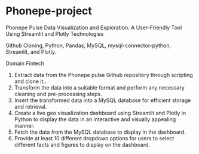 # Phonepe-project
Phonepe Pulse Data Visualization and Exploration: A User-Friendly Tool Using Streamlit and Plotly
Technologies

Github Cloning, Python, Pandas, MySQL,
mysql-connector-python, Streamlit, and Plotly.

Domain Fintech

1. Extract data from the Phonepe pulse Github repository through scripting and
clone it..
2. Transform the data into a suitable format and perform any necessary cleaning
and pre-processing steps.
3. Insert the transformed data into a MySQL database for efficient storage and
retrieval.
4. Create a live geo visualization dashboard using Streamlit and Plotly in Python
to display the data in an interactive and visually appealing manner.
5. Fetch the data from the MySQL database to display in the dashboard.
6. Provide at least 10 different dropdown options for users to select different
facts and figures to display on the dashboard.
